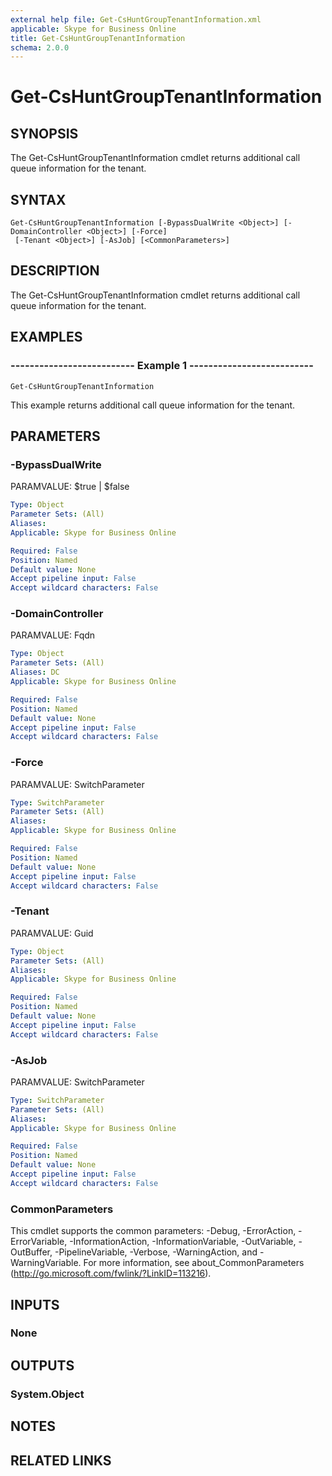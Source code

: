 ```yaml
---
external help file: Get-CsHuntGroupTenantInformation.xml
applicable: Skype for Business Online
title: Get-CsHuntGroupTenantInformation
schema: 2.0.0
---
```


# Get-CsHuntGroupTenantInformation

## SYNOPSIS
The Get-CsHuntGroupTenantInformation cmdlet returns additional call queue information for the tenant.

## SYNTAX

```
Get-CsHuntGroupTenantInformation [-BypassDualWrite <Object>] [-DomainController <Object>] [-Force]
 [-Tenant <Object>] [-AsJob] [<CommonParameters>]
```

## DESCRIPTION
The Get-CsHuntGroupTenantInformation cmdlet returns additional call queue information for the tenant.

## EXAMPLES

### -------------------------- Example 1 --------------------------
```
Get-CsHuntGroupTenantInformation
```
This example returns additional call queue information for the tenant.

## PARAMETERS

### -BypassDualWrite
PARAMVALUE: $true | $false

```yaml
Type: Object
Parameter Sets: (All)
Aliases: 
Applicable: Skype for Business Online

Required: False
Position: Named
Default value: None
Accept pipeline input: False
Accept wildcard characters: False
```

### -DomainController
PARAMVALUE: Fqdn

```yaml
Type: Object
Parameter Sets: (All)
Aliases: DC
Applicable: Skype for Business Online

Required: False
Position: Named
Default value: None
Accept pipeline input: False
Accept wildcard characters: False
```

### -Force
PARAMVALUE: SwitchParameter

```yaml
Type: SwitchParameter
Parameter Sets: (All)
Aliases: 
Applicable: Skype for Business Online

Required: False
Position: Named
Default value: None
Accept pipeline input: False
Accept wildcard characters: False
```

### -Tenant
PARAMVALUE: Guid

```yaml
Type: Object
Parameter Sets: (All)
Aliases: 
Applicable: Skype for Business Online

Required: False
Position: Named
Default value: None
Accept pipeline input: False
Accept wildcard characters: False
```

### -AsJob
PARAMVALUE: SwitchParameter

```yaml
Type: SwitchParameter
Parameter Sets: (All)
Aliases: 
Applicable: Skype for Business Online

Required: False
Position: Named
Default value: None
Accept pipeline input: False
Accept wildcard characters: False
```

### CommonParameters
This cmdlet supports the common parameters: -Debug, -ErrorAction, -ErrorVariable, -InformationAction, -InformationVariable, -OutVariable, -OutBuffer, -PipelineVariable, -Verbose, -WarningAction, and -WarningVariable. For more information, see about_CommonParameters (http://go.microsoft.com/fwlink/?LinkID=113216).

## INPUTS

### None


## OUTPUTS

### System.Object


## NOTES

## RELATED LINKS



